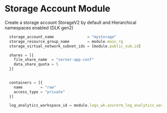 # Storage Account  Module

Create a storage account StorageV2 by default and Hierarchical namespaces enabled (DLK gen2)

```javascript
  storage_account_name               = "mystorage"
  storage_resource_group_name        = module.main_rg
  storage_virtual_network_subnet_ids = [module.public_sub.id]

  shares = [{
    file_share_name  = "server-app-conf"
    data_share_quota = 5
  }]

  
  containers = [{
    name        = "raw"
    access_type = "private"
  }]

  log_analytics_workspace_id = module.logs_wk.azurerm_log_analytics_workspace.id

```